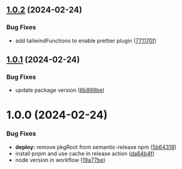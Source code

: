 ## [1.0.2](https://github.com/nicorickert/ui/compare/v1.0.1...v1.0.2) (2024-02-24)


### Bug Fixes

* add tailwindFunctions to enable prettier plugin ([771170f](https://github.com/nicorickert/ui/commit/771170fa1ccb579afbbe4640231889f25fa5dfc0))

## [1.0.1](https://github.com/nicorickert/ui/compare/v1.0.0...v1.0.1) (2024-02-24)

### Bug Fixes

-   update package version ([6b899be](https://github.com/nicorickert/ui/commit/6b899bec004017570924f80bc8e99aa779370336))

# 1.0.0 (2024-02-24)

### Bug Fixes

-   **deploy:** remove pkgRoot from semantic-release npm ([5b64318](https://github.com/nicorickert/ui/commit/5b643182d4dbc204b8aef081cf5b0069ab58fb33))
-   install pnpm and use cache in release action ([da64b4f](https://github.com/nicorickert/ui/commit/da64b4fc133d33b6af0458eb7b9a0462c3f4f960))
-   node version in workflow ([19a77be](https://github.com/nicorickert/ui/commit/19a77be04fc26c1695e6b843659fc01cc6f16a2d))

